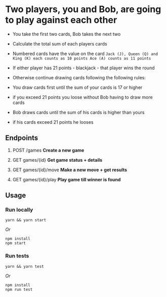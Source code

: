 # Two players, you and Bob, are going to play against each other

- You take the first two cards, Bob takes the next two
- Calculate the total sum of each players cards
- Numbered cards have the value on the card
  `Jack (J), Queen (Q) and King (K) each counts as 10 points Ace (A) counts as 11 points`

- If either player has 21 points - blackjack - that player wins the round
- Otherwise continue drawing cards following the following rules:
- You draw cards first until the sum of your cards is 17 or higher

- if you exceed 21 points you loose without Bob having to draw more cards
- Bob draws cards until the sum of his cards is higher than yours
- if his cards exceed 21 points he looses

## Endpoints

1. POST /games **Create a new game**

2. GET games/{id} **Get game status + details**

3. GET games/{id}/move **Make a new move + get results**

4. GET games/{id}/play **Play game till winner is found**

## Usage

### Run locally

```properties
yarn && yarn start
```

_Or_

```properties
npm install
npm start
```

### Run tests

```properties
yarn && yarn test
```

_Or_

```properties
npm install
npm run test
```
